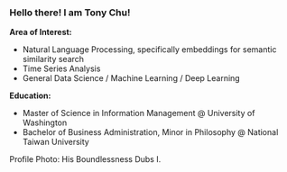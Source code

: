 ### Hello there! I am Tony Chu!

**Area of Interest:**
- Natural Language Processing, specifically embeddings for semantic similarity search
- Time Series Analysis
- General Data Science / Machine Learning / Deep Learning

**Education:**
- Master of Science in Information Management @ University of Washington
- Bachelor of Business Administration, Minor in Philosophy @ National Taiwan University 


Profile Photo: His Boundlessness Dubs I.
